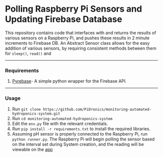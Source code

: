 # Polling Raspberry Pi Sensors and Updating Firebase Database

This repository contains code that interfaces with and returns the results of various sensors on a Raspberry Pi, and pushes these results in 2 minute increments to Firebase DB. An Abstract Sensor class allows for the easy addition of various sensors, by requiring consistent methods between them for `sleep()`, `read()` and 
___

### Requirements

1. [Pyrebase](https://github.com/thisbejim/Pyrebase)- A simple python wrapper for the Firebase API.

___
### Usage
1. Run `git clone https://github.com/PiDronics/monitoring-automated-hydroponics-system.git`
2. Run `cd monitoring-automated-hydroponics-system`
3. Edit the `env.py` file with the relevant credentials.
4. Run `pip install -r requirements.txt` to install the required libraries.
5. Assuming pH sensor is properly connected to the Raspberry Pi, run `python runner.py`. The Raspberry Pi will begin polling the sensor based on the interval set during System creation, and the reading will be viewable on the [app](https://comp3613-pisynthesis.firebaseapp.com)
